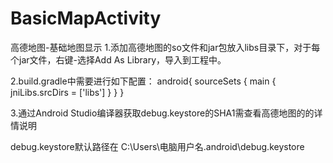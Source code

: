 # BasicMapActivity
高德地图-基础地图显示
1.添加高德地图的so文件和jar包放入libs目录下，对于每个jar文件，右键-选择Add As Library，导入到工程中。

2.build.gradle中需要进行如下配置： android{ sourceSets { main { jniLibs.srcDirs = ['libs'] } } }

3.通过Android Studio编译器获取debug.keystore的SHA1需查看高德地图的的详情说明

debug.keystore默认路径在 C:\Users\电脑用户名.android\debug.keystore
